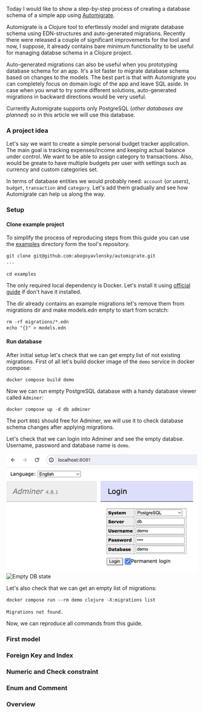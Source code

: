 Today I would like to show a step-by-step process of creating a database schema of a simple app using [Automigrate](https://github.com/abogoyavlensky/automigrate).

Automigrate is a Clojure tool to efertlessly model and migrate database schema using EDN-structures and auto-generated migrations. Recently there were released a couple of significant improvements for the tool and now, I suppose, it already contains bare minimum functionality to be useful for managing databse schema in a Clojure project.

Auto-generated migrations can also be useful when you prototyping database schema for an app. It's a lot faster to migrate database schema based on changes to the models. The best part is that with Automigrate you can completely focus on domain logic of the app and leave SQL aside. In case when you wnat to try some different solutions, auto-generated migrations in backward directions would be very useful.

Currently Automigrate supports only PostgreSQL (*other databases are planned*) so in this article we will use this database. 

### A project idea

Let's say we want to create a simple personal budget tracker application. The main goal is tracking expenses/income and keeping actual balance under control. We want to be able to assign category to transactions. Also, would be greate to have multiple budgets per user with settings such as currency and custom categories set.

In terms of database entities we would probably need: `account` (*or users*), `budget`, `transaction` and `category`. Let's add them gradually and see how Automigrate can help us along the way.

### Setup

#### Clone example project
To simplify the process of reproducing steps from this guide you can use the [examples](https://github.com/abogoyavlensky/automigrate/tree/master/examples) directory form the tool's repository.

```shell
git clone git@github.com:abogoyavlensky/automigrate.git
...

cd examples
```

The only required local dependency is Docker. Let's install it using [official guide](https://docs.docker.com/engine/install/) if don't have it installed.

The dir already contains an example migrations let's remove them from migrations dir and make models.edn empty to start from scratch:

```shell
rm -rf migrations/*.edn
echo "{}" > models.edn
```

#### Run database

After initial setup let's check that we can get empty list of not existing migrations. First of all let's build docker image of the `demo` service in docker compose:

```shell
docker compose build demo
```

Now we can run empty PostgreSQL database with a handy database viewer called `Adminer`:

```shell
docker compose up -d db adminer
```

The port `8081` should free for Adminer, we will use it to check database schema changes after applying migrations.

Let's check that we can login into Adminer and see the empty databse.
Username, password and database name is `demo`.

![Login to Adminer](/assets/images/articles/7_adminer_login.png)
![Empty DB state](/assets/images/articles/7_empty_db.png)

Let's also check that we can get an empty list of migrations:

```shell
docker compose run --rm demo clojure -X:migrations list

Migrations not found.
```

Now, we can reproduce all commands from this guide.

### First model


### Foreign Key and Index


### Numeric and Check constraint


### Enum and Comment


### Overview
